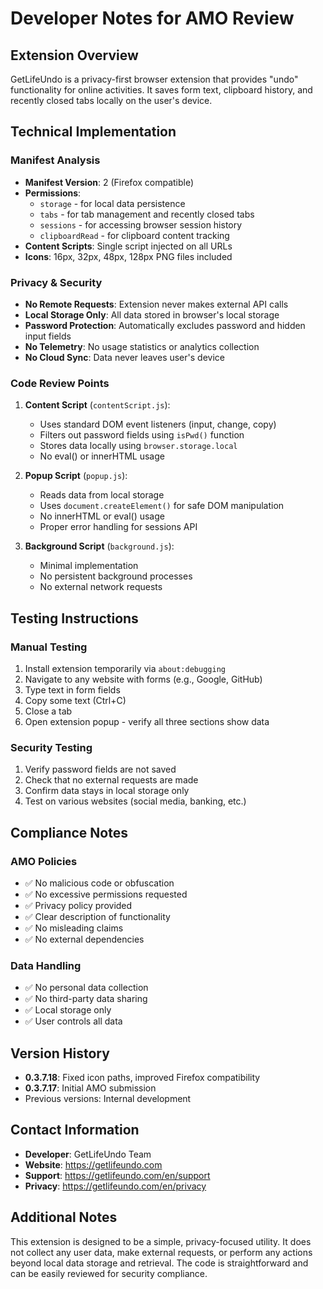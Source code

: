 # Developer Notes for AMO Review

## Extension Overview
GetLifeUndo is a privacy-first browser extension that provides "undo" functionality for online activities. It saves form text, clipboard history, and recently closed tabs locally on the user's device.

## Technical Implementation

### Manifest Analysis
- **Manifest Version**: 2 (Firefox compatible)
- **Permissions**: 
  - `storage` - for local data persistence
  - `tabs` - for tab management and recently closed tabs
  - `sessions` - for accessing browser session history
  - `clipboardRead` - for clipboard content tracking
- **Content Scripts**: Single script injected on all URLs
- **Icons**: 16px, 32px, 48px, 128px PNG files included

### Privacy & Security
- **No Remote Requests**: Extension never makes external API calls
- **Local Storage Only**: All data stored in browser's local storage
- **Password Protection**: Automatically excludes password and hidden input fields
- **No Telemetry**: No usage statistics or analytics collection
- **No Cloud Sync**: Data never leaves user's device

### Code Review Points
1. **Content Script** (`contentScript.js`):
   - Uses standard DOM event listeners (input, change, copy)
   - Filters out password fields using `isPwd()` function
   - Stores data locally using `browser.storage.local`
   - No eval() or innerHTML usage

2. **Popup Script** (`popup.js`):
   - Reads data from local storage
   - Uses `document.createElement()` for safe DOM manipulation
   - No innerHTML or eval() usage
   - Proper error handling for sessions API

3. **Background Script** (`background.js`):
   - Minimal implementation
   - No persistent background processes
   - No external network requests

## Testing Instructions

### Manual Testing
1. Install extension temporarily via `about:debugging`
2. Navigate to any website with forms (e.g., Google, GitHub)
3. Type text in form fields
4. Copy some text (Ctrl+C)
5. Close a tab
6. Open extension popup - verify all three sections show data

### Security Testing
1. Verify password fields are not saved
2. Check that no external requests are made
3. Confirm data stays in local storage only
4. Test on various websites (social media, banking, etc.)

## Compliance Notes

### AMO Policies
- ✅ No malicious code or obfuscation
- ✅ No excessive permissions requested
- ✅ Privacy policy provided
- ✅ Clear description of functionality
- ✅ No misleading claims
- ✅ No external dependencies

### Data Handling
- ✅ No personal data collection
- ✅ No third-party data sharing
- ✅ Local storage only
- ✅ User controls all data

## Version History
- **0.3.7.18**: Fixed icon paths, improved Firefox compatibility
- **0.3.7.17**: Initial AMO submission
- Previous versions: Internal development

## Contact Information
- **Developer**: GetLifeUndo Team
- **Website**: https://getlifeundo.com
- **Support**: https://getlifeundo.com/en/support
- **Privacy**: https://getlifeundo.com/en/privacy

## Additional Notes
This extension is designed to be a simple, privacy-focused utility. It does not collect any user data, make external requests, or perform any actions beyond local data storage and retrieval. The code is straightforward and can be easily reviewed for security compliance.




